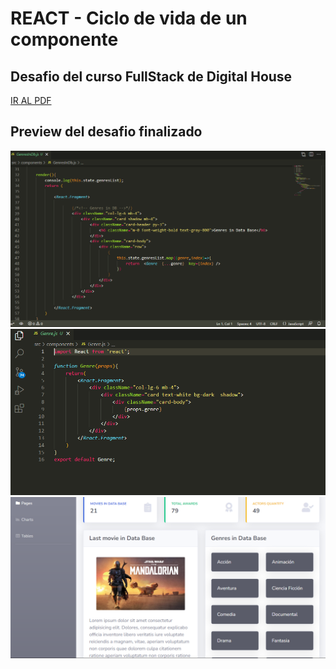 # REACT - Ciclo de vida de un componente
## Desafio del curso FullStack de Digital House

<a href="https://github.com/Kaiael24/React-Ciclo_de_vida_de_los_componentes/blob/master/Desafio/desafio.pdf">IR AL PDF<a>

## Preview del desafio finalizado

<img src="https://github.com/Kaiael24/React-Ciclo_de_vida_de_los_componentes/blob/master/preview/desafio1.PNG">
<img src="https://github.com/Kaiael24/React-Ciclo_de_vida_de_los_componentes/blob/master/preview/desafio2.PNG">
<img src="https://github.com/Kaiael24/React-Ciclo_de_vida_de_los_componentes/blob/master/preview/desafio3.PNG">